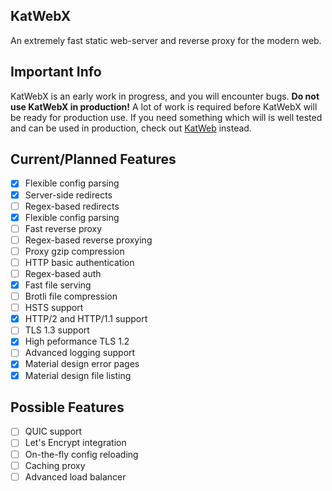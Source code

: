 ## KatWebX
An extremely fast static web-server and reverse proxy for the modern web.

## Important Info 
KatWebX is an early work in progress, and you will encounter bugs. **Do not use KatWebX in production!** A lot of work is required before KatWebX will be ready for production use. If you need something which will is well tested and can be used in production, check out [KatWeb](https://github.com/kittyhacker101/KatWeb) instead.

## Current/Planned Features
- [x] Flexible config parsing
- [x] Server-side redirects
- [ ] Regex-based redirects
- [x] Flexible config parsing
- [ ] Fast reverse proxy
- [ ] Regex-based reverse proxying
- [ ] Proxy gzip compression
- [ ] HTTP basic authentication
- [ ] Regex-based auth
- [x] Fast file serving
- [ ] Brotli file compression
- [ ] HSTS support
- [x] HTTP/2 and HTTP/1.1 support
- [ ] TLS 1.3 support
- [x] High peformance TLS 1.2
- [ ] Advanced logging support
- [x] Material design error pages
- [x] Material design file listing

## Possible Features
- [ ] QUIC support
- [ ] Let's Encrypt integration
- [ ] On-the-fly config reloading
- [ ] Caching proxy
- [ ] Advanced load balancer

